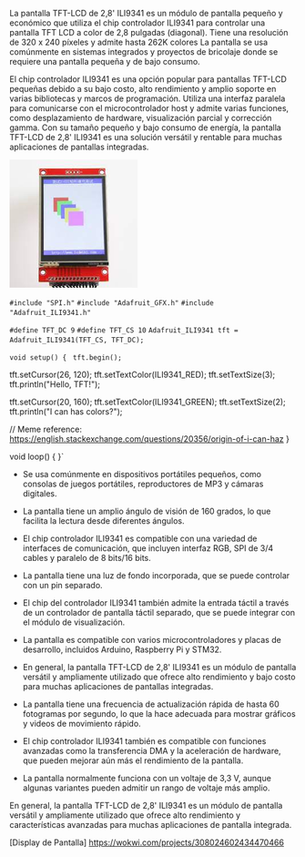 La pantalla TFT-LCD de 2,8' ILI9341 es un módulo de pantalla pequeño y económico que utiliza el chip controlador ILI9341 para controlar una pantalla TFT LCD a color de 2,8 pulgadas (diagonal). Tiene una resolución de 320 x 240 píxeles y admite hasta 262K colores La pantalla se usa comúnmente en sistemas integrados y proyectos de bricolaje donde se requiere una pantalla pequeña y de bajo consumo.

El chip controlador ILI9341 es una opción popular para pantallas TFT-LCD pequeñas debido a su bajo costo, alto rendimiento y amplio soporte en varias bibliotecas y marcos de programación. Utiliza una interfaz paralela para comunicarse con el microcontrolador host y admite varias funciones, como desplazamiento de hardware, visualización parcial y corrección gamma. Con su tamaño pequeño y bajo consumo de energía, la pantalla TFT-LCD de 2,8' ILI9341 es una solución versátil y rentable para muchas aplicaciones de pantallas integradas.

![Texto alternativo](Images/download.jpg)


`#include "SPI.h"`
`#include "Adafruit_GFX.h"`
`#include "Adafruit_ILI9341.h"`

`#define TFT_DC 9`
`#define TFT_CS 10`
`Adafruit_ILI9341 tft = Adafruit_ILI9341(TFT_CS, TFT_DC);`

`void setup() {`
 ` tft.begin();`

  tft.setCursor(26, 120);
  tft.setTextColor(ILI9341_RED);
  tft.setTextSize(3);
  tft.println("Hello, TFT!");

  tft.setCursor(20, 160);
  tft.setTextColor(ILI9341_GREEN);
  tft.setTextSize(2);
  tft.println("I can has colors?");

  // Meme reference: https://english.stackexchange.com/questions/20356/origin-of-i-can-haz
}

void loop() { }`

- Se usa comúnmente en dispositivos portátiles pequeños, como consolas de juegos portátiles, reproductores de MP3 y cámaras digitales.

- La pantalla tiene un amplio ángulo de visión de 160 grados, lo que facilita la lectura desde diferentes ángulos.

- El chip controlador ILI9341 es compatible con una variedad de interfaces de comunicación, que incluyen interfaz RGB, SPI de 3/4 cables y paralelo de 8 bits/16 bits.

- La pantalla tiene una luz de fondo incorporada, que se puede controlar con un pin separado.

- El chip del controlador ILI9341 también admite la entrada táctil a través de un controlador de pantalla táctil separado, que se puede integrar con el módulo de visualización.

- La pantalla es compatible con varios microcontroladores y placas de desarrollo, incluidos Arduino, Raspberry Pi y STM32.

- En general, la pantalla TFT-LCD de 2,8' ILI9341 es un módulo de pantalla versátil y ampliamente utilizado que ofrece alto rendimiento y bajo costo para muchas aplicaciones de pantallas integradas.

- La pantalla tiene una frecuencia de actualización rápida de hasta 60 fotogramas por segundo, lo que la hace adecuada para mostrar gráficos y videos de movimiento rápido.

- El chip controlador ILI9341 también es compatible con funciones avanzadas como la transferencia DMA y la aceleración de hardware, que pueden mejorar aún más el rendimiento de la pantalla.

- La pantalla normalmente funciona con un voltaje de 3,3 V, aunque algunas variantes pueden admitir un rango de voltaje más amplio.


En general, la pantalla TFT-LCD de 2,8' ILI9341 es un módulo de pantalla versátil y ampliamente utilizado que ofrece alto rendimiento y características avanzadas para muchas aplicaciones de pantalla integrada.

[Display de Pantalla] https://wokwi.com/projects/308024602434470466
